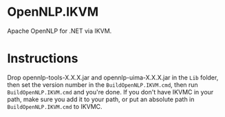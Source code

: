 # OpenNLP.IKVM
Apache OpenNLP for .NET via IKVM.

# Instructions

Drop opennlp-tools-X.X.X.jar and opennlp-uima-X.X.X.jar in the `Lib` folder, then set the version number in the `BuildOpenNLP.IKVM.cmd`, then run `BuildOpenNLP.IKVM.cmd` and you're done. If you don't have IKVMC in your path, make sure you add it to your path, or put an absolute path in `BuildOpenNLP.IKVM.cmd` to IKVMC.
